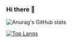 ### Hi there 👋

![Anurag's GitHub stats](https://github-readme-stats.vercel.app/api?username=w31c0&show_icons=true&theme=transparent)

[![Top Langs](https://github-readme-stats.vercel.app/api/top-langs/?username=w31c0)](https://github.com/anuraghazra/github-readmestats&show_icons=true&theme=transparent)
